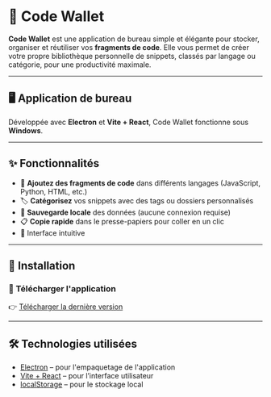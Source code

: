 # 💼 Code Wallet

**Code Wallet** est une application de bureau simple et élégante pour stocker, organiser et réutiliser vos **fragments de code**. Elle vous permet de créer votre propre bibliothèque personnelle de snippets, classés par langage ou catégorie, pour une productivité maximale.

---

## 🖥️ Application de bureau 

Développée avec **Electron** et **Vite + React**, Code Wallet fonctionne sous **Windows**.

---

## ✨ Fonctionnalités

- 🧩 **Ajoutez des fragments de code** dans différents langages (JavaScript, Python, HTML, etc.)
- 🏷️ **Catégorisez** vos snippets avec des tags ou dossiers personnalisés
- 💾 **Sauvegarde locale** des données (aucune connexion requise)
- 📋 **Copie rapide** dans le presse-papiers pour coller en un clic
- 🎨 Interface intuitive 

---

## 🚀 Installation

### 🔽 Télécharger l'application

👉 [Télécharger la dernière version](https://github.com/Ashai12/Code-Wallet/releases/tag/CodeWallet)

---

## 🛠️ Technologies utilisées

- [Electron](https://www.electronjs.org/) – pour l'empaquetage de l'application
- [Vite + React](https://vite.dev/guide/) – pour l’interface utilisateur
- [localStorage](https://developer.mozilla.org/fr/docs/Web/API/Window/localStorage) – pour le stockage local
